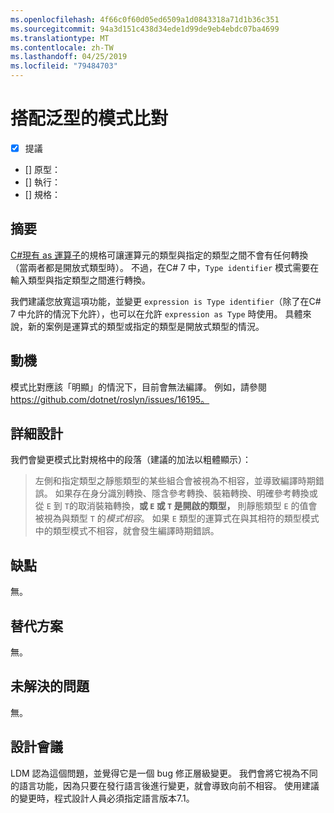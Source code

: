 ```yaml
---
ms.openlocfilehash: 4f66c0f60d05ed6509a1d0843318a71d1b36c351
ms.sourcegitcommit: 94a3d151c438d34ede1d99de9eb4ebdc07ba4699
ms.translationtype: MT
ms.contentlocale: zh-TW
ms.lasthandoff: 04/25/2019
ms.locfileid: "79484703"
---
```

# <a name="pattern-matching-with-generics"></a>搭配泛型的模式比對

* [x] 提議
* [] 原型：
* [] 執行：
* [] 規格：

## <a name="summary"></a>摘要
[summary]: #summary

[ C#現有 as 運算子](../../spec/expressions.md#the-as-operator)的規格可讓運算元的類型與指定的類型之間不會有任何轉換（當兩者都是開放式類型時）。 不過，在C# 7 中，`Type identifier` 模式需要在輸入類型與指定類型之間進行轉換。

我們建議您放寬這項功能，並變更 `expression is Type identifier`（除了在C# 7 中允許的情況下允許），也可以在允許 `expression as Type` 時使用。 具體來說，新的案例是運算式的類型或指定的類型是開放式類型的情況。 

## <a name="motivation"></a>動機
[motivation]: #motivation

模式比對應該「明顯」的情況下，目前會無法編譯。 例如，請參閱 https://github.com/dotnet/roslyn/issues/16195。

## <a name="detailed-design"></a>詳細設計
[design]: #detailed-design

我們會變更模式比對規格中的段落（建議的加法以粗體顯示）：

> 左側和指定類型之靜態類型的某些組合會被視為不相容，並導致編譯時期錯誤。 如果存在身分識別轉換、隱含參考轉換、裝箱轉換、明確參考轉換或從 `E` 到 `T`的取消裝箱轉換，**或 `E` 或 `T` 是開啟的類型，** 則靜態類型 `E` 的值會被視為與類型 `T` 的*模式相容*。 如果 `E` 類型的運算式在與其相符的類型模式中的類型模式不相容，就會發生編譯時期錯誤。

## <a name="drawbacks"></a>缺點
[drawbacks]: #drawbacks

無。

## <a name="alternatives"></a>替代方案
[alternatives]: #alternatives

無。

## <a name="unresolved-questions"></a>未解決的問題
[unresolved]: #unresolved-questions

無。

## <a name="design-meetings"></a>設計會議

LDM 認為這個問題，並覺得它是一個 bug 修正層級變更。 我們會將它視為不同的語言功能，因為只要在發行語言後進行變更，就會導致向前不相容。 使用建議的變更時，程式設計人員必須指定語言版本7.1。
